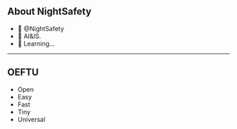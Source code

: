 ## About NightSafety
- 👋 @NightSafety
- 👀 AI&IS.
- 🌱 Learning...
---
## OEFTU

- Open
- Easy
- Fast
- Tiny
- Universal
